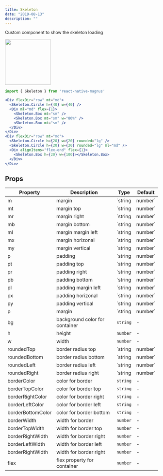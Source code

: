 ```yaml
---
title: Skeleton
date: "2019-08-13"
description: ""
---
```


Custom component to show the skeleton loading

<img src="/images/docs/skeleton/1.gif"  style="height: 150px; width: auto;" />

```jsx
import { Skeleton } from 'react-native-magnus'

<Div flexDir="row" mt="md">
  <Skeleton.Circle h={40} w={40} />
  <Div ml="md" flex={1}>
    <Skeleton.Box mt="sm" />
    <Skeleton.Box mt="sm" w="80%" />
    <Skeleton.Box mt="sm" />
  </Div>
</Div>
<Div flexDir="row" mt="md">
  <Skeleton.Circle h={20} w={20} rounded="lg" />
  <Skeleton.Circle h={20} w={20} rounded="lg" ml="md" />
  <Div alignItems="flex-end" flex={1}>
    <Skeleton.Box h={20} w={100}></Skeleton.Box>
  </Div>
</Div>
```

## Props

| Property          | Description                    | Type              | Default |
| ----------------- | ------------------------------ | ----------------- | ------- |
| m                 | margin                         | `string | number` | -       |
| mt                | margin top                     | `string | number` | -       |
| mr                | margin right                   | `string | number` | -       |
| mb                | margin bottom                  | `string | number` | -       |
| ml                | margin margin left             | `string | number` | -       |
| mx                | margin horizonal               | `string | number` | -       |
| my                | margin vertical                | `string | number` | -       |
| p                 | padding                        | `string | number` | -       |
| pt                | padding top                    | `string | number` | -       |
| pr                | padding right                  | `string | number` | -       |
| pb                | padding bottom                 | `string | number` | -       |
| pl                | padding margin left            | `string | number` | -       |
| px                | padding horizonal              | `string | number` | -       |
| py                | padding vertical               | `string | number` | -       |
| p                 | margin                         | `string | number` | -       |
| bg                | background color for container | `string`          | -       |
| h                 | height                         | `number`          | -       |
| w                 | width                          | `number`          | -       |
| roundedTop        | border radius top              | `string | number` | `none`  |
| roundedBottom     | border radius bottom           | `string | number` | `none`  |
| roundedLeft       | border radius left             | `string | number` | `none`  |
| roundedRight      | border radius right            | `string | number` | `none`  |
| borderColor       | color for border               | `string`          | -       |
| borderTopColor    | color for border top           | `string`          | -       |
| borderRightColor  | color for border right         | `string`          | -       |
| borderLeftColor   | color for border left          | `string`          | -       |
| borderBottomColor | color for border bottom        | `string`          | -       |
| borderWidth       | width for border               | `number`          | -       |
| borderTopWidth    | width for border top           | `number`          | -       |
| borderRightWidth  | width for border right         | `number`          | -       |
| borderLeftWidth   | width for border left          | `number`          | -       |
| borderRightWidth  | width for border right         | `number`          | -       |
| flex              | flex property for container    | `number`          | -       |
